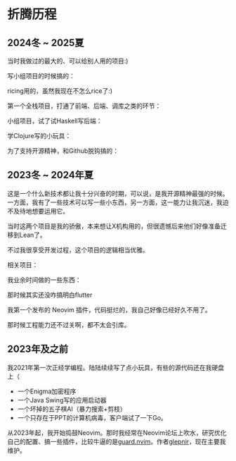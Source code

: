 # 折腾历程

<script setup lang="ts">
  import ProjectCard from '../components/ProjectCard.vue'
</script>

## 2024冬 ~ 2025夏

当时我做过的最大的、可以给别人用的项目:\)

<ProjectCard title="jiyi" desc="跨平台加密语音日志" lang="Dart" lang_color="#00B3AA" href="https://github.com/xiaoshihou514/jiyi" />

写小组项目的时候搞的：

<ProjectCard title="git-biance" desc="Git代码库中贡献可视化" lang="Rust" lang_color="#DDA583" href="https://github.com/xiaoshihou514/git-biance" />

ricing用的，虽然我现在不怎么rice了:\)

<ProjectCard title="sefenbu" desc="图像颜色分布可视化" lang="Rust" lang_color="#DDA583" href="https://github.com/xiaoshihou514/sefenbu" />

第一个全栈项目，打通了前端、后端、调库之类的环节：

<ProjectCard title="fivestars" desc="五满星教育平台" lang="Kotlin,TypeScript" lang_color="#A97BFF,#3178C6" href="" />

小组项目，试了试Haskell写后端：
<ProjectCard title="deepsleep" desc="眠营手机应用" lang="Haskell,Dart" lang_color="#5E5086,#00B3AA" href="https://github.com/deepsleep-project/app" />

学Clojure写的小玩具：

<ProjectCard title="chengfen" desc="查查你的编程语言成分" lang="Clojure" lang_color="#DB5855" href="https://github.com/xiaoshihou514/chengfen" />

为了支持开源精神，和Github脱钩搞的：

<ProjectCard title="git-mirror" desc="设置Git“镜像源”" lang="Shell" lang_color="#89E051" href="https://github.com/xiaoshihou514/git-mirror" />

## 2023冬 ~ 2024年夏

这是一个什么新技术都让我十分兴奋的时期，可以说，是我开源精神最强的时候。一方面，我有了一些技术可以写一些小东西，另一方面，这一能力让我沉迷，我迫不及待地想要运用它。

<ProjectCard title="ndpc" desc="自然演绎证明编译器" lang="Scala" lang_color="#C12C40" href="/ndpc" />

<ProjectCard title="aristotle" desc="易用的ndpc前端" lang="C++" lang_color="#F34B7C" href="https://github.com/xiaoshihou514/aristotle" />

当时这两个项目是我的骄傲，本来想让X机构用的，但很遗憾后来他们好像准备迁移到Lean了。

不过我很享受开发过程，这个项目的逻辑相当优雅。

相关项目：
<ProjectCard title="ndp.vim" desc="自然演绎标记语言的Vim插件" lang="Vim Script" lang_color="#199F4B" href="https://github.com/xiaoshihou514/ndp.vim" />

我业余时间做的一些东西：

<ProjectCard title="notes" desc="极简Flutter笔记应用" lang="Dart" lang_color="#00B3AA" href="https://github.com/xiaoshihou514/notes" />

那时候其实还没咋搞明白flutter

<ProjectCard title="wrench" desc="极简C项目构建工具" lang="Python" lang_color="#3571A5" href="https://github.com/xiaoshihou514/wrench" />

<ProjectCard title="squirrel.nvim" desc="基于Treesitter的Neovim导航插件" lang="Lua" lang_color="#00007F" href="https://github.com/xiaoshihou514/squirrel.nvim" />

我第一个发布的 Neovim 插件，代码挺烂的，我自己好像已经好久不用了。

<ProjectCard title="buffer-data-structures" desc="烂尾了，当时想写自己的编辑器写着玩的" lang="C" lang_color="#555555" href="https://github.com/xiaoshihou514/buffer-data-structures" />

<ProjectCard title="zig-buffer-kit" desc="烂尾了，当时想写自己的编辑器写着玩的" lang="Zig" lang_color="#EC915C" href="https://github.com/xiaoshihou514/zig-buffer-kit" />

那时候工程能力还不过关啊，都不太会引库。

## 2023年及之前

我2021年第一次正经学编程。陆陆续续写了点小玩具，有些的源代码还在我硬盘上（

- 一个Enigma加密程序
- 一个Java Swing写的应用启动器
- 一个坏掉的五子棋AI（暴力搜索+剪枝）
- 一个只存在于PPT的计算机病毒，客户端试了一下Go。

从2023年起，我开始捣鼓Neovim。那时我经常在Neovim论坛上吹水，研究优化自己的配置、搞一些插件，比较牛逼的是[guard.nvim](https://github.com/nvimdev/guard.nvim)。作者[glepnir](https://github.com/glepnir)，现在主要我维护。

<ProjectCard title="guard.nvim" desc="轻量、快速、异步的Neovim格式化和代码检查插件" lang="Lua" lang_color="#00007F" href="https://github.com/nvimdev/guard.nvim" />
